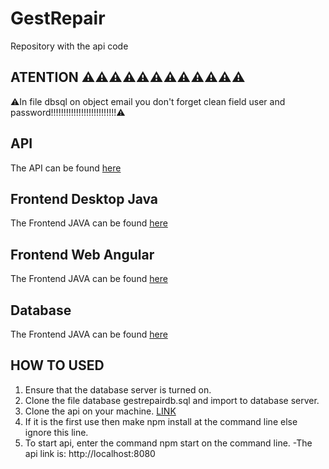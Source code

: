 GestRepair
==============
Repository with the api code 

## ATENTION ⚠️⚠️⚠️⚠️⚠️⚠️⚠️⚠️⚠️⚠️⚠️⚠️
⚠️In file dbsql on object email you don't forget clean field user and password!!!!!!!!!!!!!!!!!!!!!!!!!!⚠️

## API
The API can be found [here](https://github.com/barcelosrui/gestRepairapi)

## Frontend Desktop Java
The Frontend JAVA can be found [here](https://github.com/barcelosrui/GestRepairFrontendJava)

## Frontend Web Angular
The Frontend JAVA can be found [here](https://github.com/barcelosrui/GestRepairFrontendAngular)

## Database
The Frontend JAVA can be found [here](https://github.com/barcelosrui/gestRepairdb)

## HOW TO USED
1. Ensure that the database server is turned on.
2. Clone the file database gestrepairdb.sql and import to database server.
3. Clone the api on your machine. [LINK](https://github.com/barcelosrui/gestRepairapi)
4. If it is the first use then make npm install at the command line else ignore this line.
5. To start api, enter the command npm start on the command line.
-The api link is: http://localhost:8080
